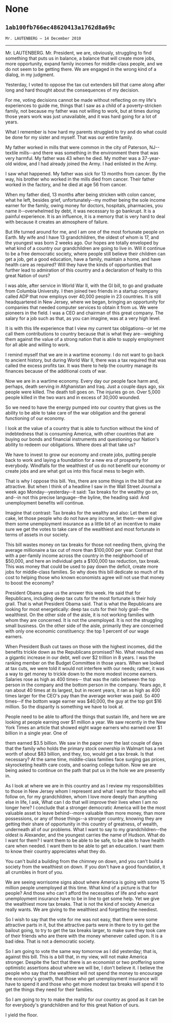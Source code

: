 # None
## `1ab100fb766ec48620413a1762d8a69c`
`Mr. LAUTENBERG — 14 December 2010`

---


Mr. LAUTENBERG. Mr. President, we are, obviously, struggling to find 
something that puts us in balance, a balance that will create more 
jobs, more opportunity, expand family incomes for middle-class people, 
and we do not seem to be getting there. We are engaged in the wrong 
kind of a dialog, in my judgment.

Yesterday, I voted to oppose the tax cut extenders bill that came 
along after long and hard thought about the consequences of my 
decision.

For me, voting decisions cannot be made without reflecting on my 
life's experiences to guide me, things that I saw as a child of a 
poverty-stricken family, not because my father was not willing to work, 
but at times during those years work was just unavailable, and it was 
hard going for a lot of years.

What I remember is how hard my parents struggled to try and do what 
could be done for my sister and myself. That was our entire family.

My father worked in mills that were common in the city of Paterson, 
NJ--textile mills--and there was something in the environment there 
that was very harmful. My father was 43 when he died. My mother was a 
37-year-old widow, and I had already joined the Army. I had enlisted in 
the Army.

I saw what happened. My father was sick for 13 months from cancer. By 
the way, his brother who worked in the mills died from cancer. Their 
father worked in the factory, and he died at age 56 from cancer.

When my father died, 13 months after being stricken with colon 
cancer, what he left, besides grief, unfortunately--my mother being the 
sole income earner for the family, owing money for doctors, hospitals, 
pharmacies, you name it--overwhelmed by debt, it was necessary to go 
bankrupt. It is a painful experience. It is an influence, it is a 
memory that is very hard to deal with because it creates an atmosphere 
of failure.

But life turned around for me, and I am one of the most fortunate 
people on Earth. My wife and I have 13 grandchildren, the oldest of 
whom is 17, and the youngest was born 2 weeks ago. Our hopes are 
totally enveloped by what kind of a country our grandchildren are going 
to live in. Will it continue to be a free democratic society, where 
people still believe their children can get a job, get a good 
education, have a family, maintain a home, and have health care as 
required? Will they have the kinds of opportunities that further lead 
to admiration of this country and a declaration of fealty to this great 
Nation of ours?

I was able, after service in World War II, with the GI bill, to go 
and graduate from Columbia University. I then joined two friends in a 
startup company called ADP that now employs over 40,000 people in 23 
countries. It is still headquartered in New Jersey, where we began, 
bringing an opportunity for companies that needed computer services to 
obtain it from us. We were pioneers in the field. I was a CEO and 
chairman of this great company. The salary for a job such as that, as 
you can imagine, was at a very high level.

It is with this life experience that I view my current tax 
obligations--or let me call them contributions to country because that 
is what they are--weighing them against the value of a strong nation 
that is able to supply employment for all able and willing to work.

I remind myself that we are in a wartime economy. I do not want to go 
back to ancient history, but during World War II, there was a tax 
required that was called the excess profits tax. It was there to help 
the country manage its finances because of the additional costs of war.

Now we are in a wartime economy. Every day our people face harm and, 
perhaps, death serving in Afghanistan and Iraq. Just a couple days ago, 
six people were killed. The death toll goes on. The injuries go on. 
Over 5,000 people killed in the two wars and in excess of 30,000 
wounded.

So we need to have the energy pumped into our country that gives us 
the ability to be able to take care of the war obligation and the 
general functioning of our economy.

I look at the value of a country that is able to function without the 
kind of indebtedness that is consuming America, with other countries 
that are buying our bonds and financial instruments and questioning our 
Nation's ability to redeem our obligations. Where does all that take 
us?

We have to invest to grow our economy and create jobs, putting people 
back to work and laying a foundation for a new era of prosperity for 
everybody. Windfalls for the wealthiest of us do not benefit our 
economy or create jobs and are what got us into this fiscal mess to 
begin with.

That is why I oppose this bill. Yes, there are some things in the 
bill that are attractive. But when I think of a headline I saw in the 
Wall Street Journal a week ago Monday--yesterday--it said: Tax breaks 
for the wealthy go on, and--in not this precise language--the byline, 
the heading said: And unemployment benefits will continue.

Imagine that contrast: Tax breaks for the wealthy and also: Let them 
eat cake, let those people who do not have any income, let them--we 
will give them some unemployment insurance as a little bit of an 
incentive to make sure we get the votes to take care of the wealthiest 
and most fortunate in terms of assets in our society.

This bill wastes money on tax breaks for those not needing them, 
giving the average millionaire a tax cut of more than $100,000 per 
year. Contrast that with a per-family income across the country in the 
neighborhood of $50,000, and here an individual gets a $100,000 tax 
reduction, tax break. This was money that could be used to pay down the 
deficit, create more jobs for middle-class families. So why does this 
bill dedicate so much of its cost to helping those who known economists 
agree will not use that money to boost the economy?


President Obama gave us the answer this week. He said that for 
Republicans, including deep tax cuts for the most fortunate is their 
holy grail. That is what President Obama said. That is what the 
Republicans are looking for most energetically: deep tax cuts for their 
holy grail--the wealthiest. On the other side of the aisle, it is not 
working families with whom they are concerned. It is not the 
unemployed. It is not the struggling small business. On the other side 
of the aisle, primarily they are concerned with only one economic 
constituency: the top 1 percent of our wage earners.

When President Bush cut taxes on those with the highest incomes, did 
the benefits trickle down as the Republicans promised? No. What 
resulted was a gigantic increase in our debt, well over $2 trillion in 
8 years. I was the ranking member on the Budget Committee in those 
years. When we looked at tax cuts, we were told it would not interfere 
with our needs; rather, it was a way to get money to trickle down to 
the more modest income earners. Salaries rose as high as 400 times--
that was the ratio between the top person in the company and the bottom 
person in the company. Years ago, it ran about 40 times at its largest, 
but in recent years, it ran as high as 400 times larger for the CEO's 
pay than the average worker was paid. So 400 times--if the bottom wage 
earner was $40,000, the guy at the top got $16 million. So the 
disparity is something we have to look at.

People need to be able to afford the things that sustain life, and 
here we are looking at people earning over $1 million a year. We saw 
recently in the New York Times an article that showed eight wage 
earners who earned over $1 billion in a single year. One of


them earned $3.5 billion. We saw in the paper over the last couple of 
days that the family who holds the primary stock ownership in Walmart 
has a net worth of about $83 billion, and they, too, would get a tax 
break. Is that necessary? At the same time, middle-class families face 
surging gas prices, skyrocketing health care costs, and soaring college 
tuition. Now we are being asked to continue on the path that put us in 
the hole we are presently in.

As I look at where we are in this country and as I review my 
responsibilities to those in New Jersey whom I represent and what I 
want for those who will follow on, for my grandchildren, whom I love 
more deeply than anything else in life, I ask, What can I do that will 
improve their lives when I am no longer here? I conclude that a 
stronger democratic America will be the most valuable asset to leave 
behind--more valuable than more money, than more possessions, or any of 
those things--a stronger country, knowing they are getting their share 
of opportunity in this country of greatness, of wealth, underneath all 
of our problems. What I want to say to my grandchildren--the oldest is 
Alexander, and the youngest carries the name of Hudson. What do I want 
for them? I want them to be able to be safe, to be able to have health 
care when needed. I want them to be able to get an education. I want 
them to know their country appreciates what they do.

You can't build a building from the chimney on down, and you can't 
build a society from the wealthiest on down. If you don't have a good 
foundation, it all crumbles in front of you.

We are seeing worrisome signs about where America is going with some 
15 million people unemployed at this time. What kind of a picture is 
that for people? And those who can't afford the necessities of life and 
who want unemployment insurance have to be in line to get some help. 
Yet we give the wealthiest more tax breaks. That is not the kind of 
society America really wants. We are giving to the wealthiest and 
forgetting the neediest.

So I wish to say that the vote for me was not easy, that there were 
some attractive parts in it, but the attractive parts were in there to 
try to get the bailout going, to try to get the tax breaks larger, to 
make sure they took care of their friends who are there with the money 
whenever called upon. It is a bad idea. That is not a democratic 
society.

So I am going to vote the same way tomorrow as I did yesterday; that 
is, against this bill. This is a bill that, in my view, will not make 
America stronger. Despite the fact that there is an economist or two 
proffering some optimistic assertions about where we will be, I don't 
believe it. I believe the people who say that the wealthiest will not 
spend the money to encourage the economy's growth, that those who get 
unemployment insurance will have to spend it and those who get more 
modest tax breaks will spend it to get the things they need for their 
families.

So I am going to try to make the reality for our country as good as 
it can be for everybody's grandchildren and for this great Nation of 
ours.

I yield the floor.